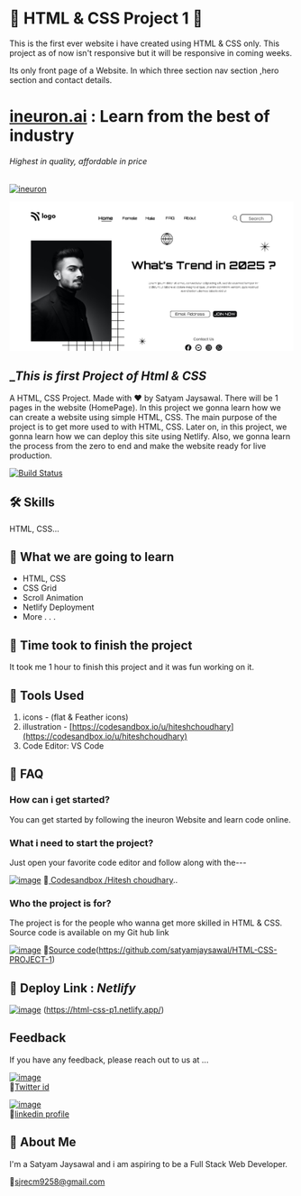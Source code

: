 # 🚀 HTML & CSS Project 1 🚀
This is the first ever website i have created using HTML & CSS only. This project as of now isn't responsive but it will be responsive in coming weeks.

Its only front page of a Website. In which three section nav section ,hero section  and contact details.



# [ineuron.ai](https://ineuron.ai/)  : Learn from the best of industry

###### _Highest in quality, affordable in price_

[![ineuron](https://user-images.githubusercontent.com/108862706/184478502-02f2c131-c006-43e0-a88c-a25c1376739a.png)](https://ineuron.ai/)



![Project 1](thumbnail.png)
## __This is first Project of Html & CSS_

A HTML, CSS Project. Made with ♥ by Satyam Jaysawal. There will be 1 pages in the website (HomePage). In this project we gonna learn how we can create a website using simple HTML, CSS. The main purpose of the project is to get more used to with HTML, CSS. Later on, in this project, we gonna learn how we can deploy this site using Netlify. Also, we gonna learn the process from the zero to end and make the website ready for live production.

[![Build Status](https://travis-ci.org/joemccann/dillinger.svg?branch=master)]()
## 🛠 Skills
HTML, CSS...

## 🔗 What we are going to learn

- HTML, CSS
- CSS Grid
- Scroll Animation
- Netlify Deployment
- More . . .

## 🔗 Time took to finish the project
It took me 1 hour to finish this project and it was fun working on it.

## 🔗 Tools Used

1. icons - (flat & Feather icons)
2. illustration - [https://codesandbox.io/u/hiteshchoudhary](https://codesandbox.io/u/hiteshchoudhary)
3. Code Editor: VS Code

## 🔗 FAQ

### How can i get started?

You can get started by following the ineuron Website and learn code online.

### What i need to start the project?

Just open your favorite code editor and follow along with the---

[![image](https://user-images.githubusercontent.com/108862706/184493921-6cca9346-17c0-4d78-9a83-aab80fc23ce9.png)](https://codesandbox.io/u/hiteshchoudhary) 
🔗[ Codesandbox /Hitesh choudhary](https://codesandbox.io/u/hiteshchoudhary)..

### Who the project is for?

The project is for the people who wanna get more skilled in HTML & CSS.
Source code is available on my Git hub link

[![image](https://user-images.githubusercontent.com/108862706/184493986-7bdd92e4-e060-4736-9365-f5e25448090c.png)](https://github.com/satyamjaysawal/HTML-CSS-PROJECT-1)
🔗[Source code](https://github.com/satyamjaysawal)(https://github.com/satyamjaysawal/HTML-CSS-PROJECT-1)

## 🚀 Deploy Link : _Netlify_
[![image](https://user-images.githubusercontent.com/108862706/184974666-250f6d16-200e-44c5-96cd-6e90a53b9f9c.png)](https://html-css-p1.netlify.app/)
(https://html-css-p1.netlify.app/)



## Feedback

If you have any feedback, please reach out to us at ...


[![image](https://user-images.githubusercontent.com/108862706/184496334-c8721697-0e31-437d-892e-088746ef47fe.png)](https://twitter.com/s_jaysawal?t=zbTR9vw_U8lRNNDXL1rW4A&s=08)  
🔘[Twitter id ](https://twitter.com/s_jaysawal?t=zbTR9vw_U8lRNNDXL1rW4A&s=08)

[![image](https://user-images.githubusercontent.com/108862706/184945711-9a46a212-402b-4d05-aaf7-cf4706946850.png)](https://www.linkedin.com/in/satyam-jaysawal-9b58b7238)  
🔘[linkedin profile](https://www.linkedin.com/in/satyam-jaysawal-9b58b7238)

## 🚀 About Me
I'm a Satyam Jaysawal and i am aspiring to be a Full Stack Web Developer.

📧[sjrecm9258@gmail.com](sjrecm9258@gmail.com)


